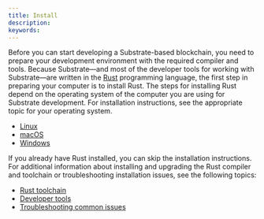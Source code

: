 ```yaml
---
title: Install
description:
keywords:
---
```


Before you can start developing a Substrate-based blockchain, you need to prepare your development environment with the required compiler and tools.
Because Substrate—and most of the developer tools for working with Substrate—are written in the [Rust](https://www.rust-lang.org/) programming language, the first step in preparing your computer is to install Rust.
The steps for installing Rust depend on the operating system of the computer you are using for Substrate development.
For installation instructions, see the appropriate topic for your operating system.

- [Linux](/main-docs/install/linux/)
- [macOS](main-docs/install/macos/)
- [Windows](main-docs/install/windows/)

If you already have Rust installed, you can skip the installation instructions.
For additional information about installing and upgrading the Rust compiler and toolchain or troubleshooting installation issues, see the following topics:

- [Rust toolchain](main-docs/install/rust-builds/)
- [Developer tools](main-docs/install//other-tools/)
- [Troubleshooting common issues](main-docs/install/troubleshooting/)
